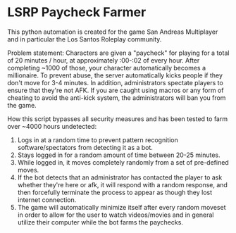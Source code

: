 # LSRP Paycheck Farmer


This python automation is created for the game San Andreas Multiplayer and in particular the Los Santos Roleplay community.

Problem statement: 
Characters are given a "paycheck" for playing for a total of 20 minutes / hour, at approximately :00-:02 of every hour. 
After completing ~1000 of those, your character automatically becomes a millionaire.
To prevent abuse, the server automatically kicks people if they don't move for 3-4 minutes. In addition, administrators spectate players to ensure that they're not AFK.
If you are caught using macros or any form of cheating to avoid the anti-kick system, the administrators will ban you from the game.

How this script bypasses all security measures and has been tested to farm over ~4000 hours undetected:
1. Logs in at a random time to prevent pattern recognition software/spectators from detecting it as a bot.
2. Stays logged in for a random amount of time between 20-25 minutes.
3. While logged in, it moves completely randomly from a set of pre-defined moves.
4. If the bot detects that an administrator has contacted the player to ask whether they're here or afk, it will respond with a random response, and then forcefully terminate the process to appear as though they lost internet connection.
5. The game will automatically minimize itself after every random moveset in order to allow for the user to watch videos/movies and in general utilize their computer while the bot farms the paychecks.
